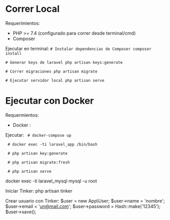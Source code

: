 # Correr Local

Requerimientos: 
- PHP >= 7.4 (configurado para correr desde terminal/cmd)
- Composer

Ejecutar en terminal:
`# Instalar dependencias de Composer
composer install` 

`# Generar keys de laravel
php artisan keys:generate` 

`# Correr migraciones
php artisan migrate `



`# Ejecutar servidor local
php artisan serve`


# Ejecutar con Docker

Requermientos:
- Docker :

Ejecutar:
` # docker-compose up`

` # docker exec -ti laravel_app /bin/bash`

` # php artisan key:generate`

` # php artisan migrate:fresh`

` # php artisan serve`



docker exec -ti laravel_mysql mysql -u root

Iniciar Tinker: php artisan tinker

Crear usuario con Tinker:
$user = new App\User; 
$user->name = 'nombre'; $user->email = 'un@mail.com';
$user->password = Hash::make('12345');
$user->save();